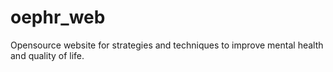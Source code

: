 # oephr_web
Opensource website for strategies and techniques to improve mental health and quality of life.
